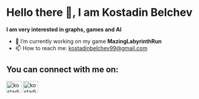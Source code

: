 
# Hello there 👋, I am Kostadin Belchev

**I am very interested in graphs, games and AI** 

- 🔭 I’m currently working on my game **MazingLabyrinthRun** 
- 📫 How to reach me: kostadinbelchev99@gmail.com

## You can connect with me on:
<p align="left">
<a href="https://www.linkedin.com/in/kostadin-belchev-4540751ba/" target="blank"><img align="center" src="https://cdn.jsdelivr.net/npm/simple-icons@3.0.1/icons/linkedin.svg" alt="kostadinbelchev" height="30" width="40" /></a>
<a href="https://www.instagram.com/kocebboce/" target="blank"><img align="center" src="https://cdn.jsdelivr.net/npm/simple-icons@3.0.1/icons/instagram.svg" alt="kostadinbelchev" height="30" width="40" /></a>
</p>
 
<!--
**KockataEPich/KockataEPich** is a ✨ _special_ ✨ repository because its `README.md` (this file) appears on your GitHub profile.

Here are some ideas to get you started:

- 🌱 I’m currently learning ...
- 👯 I’m looking to collaborate on ...
- 🤔 I’m looking for help with ...
- 💬 Ask me about ...
- 📫 How to reach me: ...
- 😄 Pronouns: ...
- ⚡ Fun fact: ...
-->
